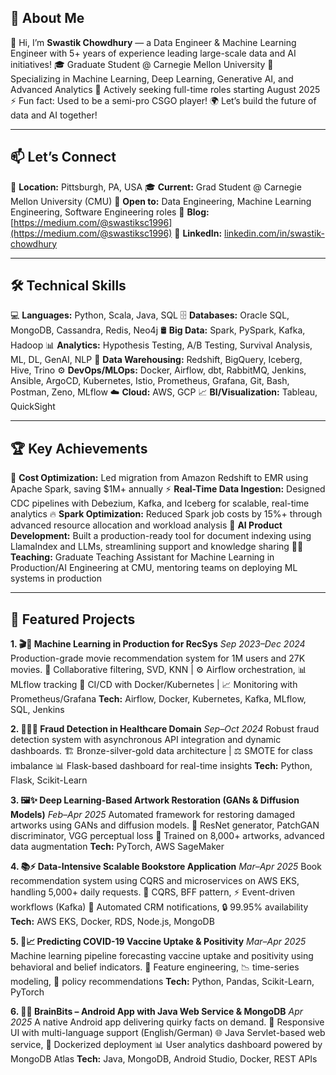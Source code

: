## 🚀 About Me
👋 Hi, I’m **Swastik Chowdhury** — a Data Engineer & Machine Learning Engineer with 5+ years of experience leading large-scale data and AI initiatives!
🎓 Graduate Student @ Carnegie Mellon University
🤖 Specializing in Machine Learning, Deep Learning, Generative AI, and Advanced Analytics
🚀 Actively seeking full-time roles starting August 2025
⚡ Fun fact: Used to be a semi-pro CSGO player!
🌍 Let’s build the future of data and AI together!

---

## 📫 Let’s Connect
📍 **Location:** Pittsburgh, PA, USA
🎓 **Current:** Grad Student @ Carnegie Mellon University (CMU)
💼 **Open to:** Data Engineering, Machine Learning Engineering, Software Engineering roles
📝 **Blog:** [https://medium.com/@swastiksc1996](https://medium.com/@swastiksc1996)
🔗 **LinkedIn:** [linkedin.com/in/swastik-chowdhury](https://linkedin.com/in/swastik-chowdhury)

---

## 🛠️ Technical Skills
💻 **Languages:** Python, Scala, Java, SQL
🗄️ **Databases:** Oracle SQL, MongoDB, Cassandra, Redis, Neo4j
🛢️ **Big Data:** Spark, PySpark, Kafka, Hadoop
📊 **Analytics:** Hypothesis Testing, A/B Testing, Survival Analysis, ML, DL, GenAI, NLP
🏢 **Data Warehousing:** Redshift, BigQuery, Iceberg, Hive, Trino
⚙️ **DevOps/MLOps:** Docker, Airflow, dbt, RabbitMQ, Jenkins, Ansible, ArgoCD, Kubernetes, Istio, Prometheus, Grafana, Git, Bash, Postman, Zeno, MLflow
☁️ **Cloud:** AWS, GCP
📈 **BI/Visualization:** Tableau, QuickSight

---

## 🏆 Key Achievements
💸 **Cost Optimization:** Led migration from Amazon Redshift to EMR using Apache Spark, saving $1M+ annually
⚡ **Real-Time Data Ingestion:** Designed CDC pipelines with Debezium, Kafka, and Iceberg for scalable, real-time analytics
🔥 **Spark Optimization:** Reduced Spark job costs by 15%+ through advanced resource allocation and workload analysis
🧠 **AI Product Development:** Built a production-ready tool for document indexing using LlamaIndex and LLMs, streamlining support and knowledge sharing
👨‍🏫 **Teaching:** Graduate Teaching Assistant for Machine Learning in Production/AI Engineering at CMU, mentoring teams on deploying ML systems in production

---

## 📂 Featured Projects
**1. 🎬🤖 Machine Learning in Production for RecSys**
*Sep 2023–Dec 2024*
Production-grade movie recommendation system for 1M users and 27K movies.
🔄 Collaborative filtering, SVD, KNN | ⚙️ Airflow orchestration, 📊 MLflow tracking
🐳 CI/CD with Docker/Kubernetes | 📈 Monitoring with Prometheus/Grafana
**Tech:** Airflow, Docker, Kubernetes, Kafka, MLflow, SQL, Jenkins

**2. 🏥🕵️‍♂️ Fraud Detection in Healthcare Domain**
*Sep–Oct 2024*
Robust fraud detection system with asynchronous API integration and dynamic dashboards.
🏗️ Bronze-silver-gold data architecture | ⚖️ SMOTE for class imbalance
📊 Flask-based dashboard for real-time insights
**Tech:** Python, Flask, Scikit-Learn

**3. 🖼️✨ Deep Learning-Based Artwork Restoration (GANs & Diffusion Models)**
*Feb–Apr 2025*
Automated framework for restoring damaged artworks using GANs and diffusion models.
🧠 ResNet generator, PatchGAN discriminator, VGG perceptual loss
🎨 Trained on 8,000+ artworks, advanced data augmentation
**Tech:** PyTorch, AWS SageMaker

**4. 📚⚡ Data-Intensive Scalable Bookstore Application**
*Mar–Apr 2025*
Book recommendation system using CQRS and microservices on AWS EKS, handling 5,000+ daily requests.
🔄 CQRS, BFF pattern, ⚡ Event-driven workflows (Kafka)
📧 Automated CRM notifications, 🔒 99.95% availability
**Tech:** AWS EKS, Docker, RDS, Node.js, MongoDB

**5. 💉📈 Predicting COVID-19 Vaccine Uptake & Positivity**
*Mar–Apr 2025*
Machine learning pipeline forecasting vaccine uptake and positivity using behavioral and belief indicators.
🔬 Feature engineering, 📉 time-series modeling, 📝 policy recommendations
**Tech:** Python, Pandas, Scikit-Learn, PyTorch

**6. 📱🧠 BrainBits – Android App with Java Web Service & MongoDB**
*Apr 2025*
A native Android app delivering quirky facts on demand.
🎨 Responsive UI with multi-language support (English/German)
🌐 Java Servlet-based web service, 🐳 Dockerized deployment
📊 User analytics dashboard powered by MongoDB Atlas
**Tech:** Java, MongoDB, Android Studio, Docker, REST APIs
